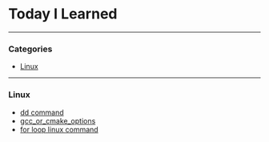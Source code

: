 # Today I Learned
---

### Categories
* [Linux](#linux)

---

### Linux

- [dd command](linux/dd_command.md)
- [gcc_or_cmake_options](linux/gcc_commands.md)
- [for loop linux command](linux/for_loop_linux_command.md)
